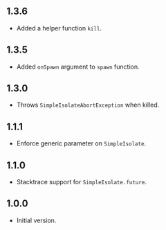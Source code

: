 ## 1.3.6

- Added a helper function `kill`.

## 1.3.5

- Added `onSpawn` argument to `spawn` function.

## 1.3.0

- Throws `SimpleIsolateAbortException` when killed.

## 1.1.1

- Enforce generic parameter on `SimpleIsolate`.

## 1.1.0

- Stacktrace support for `SimpleIsolate.future`.

## 1.0.0

- Initial version.
